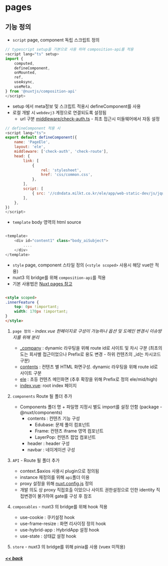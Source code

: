 # pages

## 기능 정의

- `script` page, component 독립 스크립트 정의
```javascript
// typescript setup을 기본으로 사용 하며 composition-api를 적용
<script lang="ts" setup>
import {
	computed,
	defineComponent,
	onMounted,
	ref,
	useAsync,
	useMeta,
} from '@nuxtjs/composition-api'
</script>

```

- setup 에서 meta정보 및 스크립트 적용시  defineComponent를 사용
- 로컬 개발 시 `webdevj3` 계정으로 연결되도록 설정됨
    - url 구분 [middleware/check-auth.ts](../middleware/check-auth.ts) - 최초 접근시 미들웨어에서 자동 설정
```javascript
// defineComponent 적용 시
<script lang="ts">
export default defineComponent({
	name: 'PageEle',
	layout: 'ele',
	middleware: ['check-auth', 'check-route'],
	head: {
		link: [
			{
				rel: 'stylesheet',
				href: 'css/common.css',
			},
		],
		script: [
			{ src: '//cdndata.milkt.co.kr/ele/app/web-static-dev/js/jquery-1.7.min.js' },
		],
	},
})
</script>

```
- `template` body 영역의 html source
```javascript

<template>
	<div id="content1" class="body_aiSubject">
        ....
    </div>
</template>

```
- `style` page, component 스타일 정의 (`<style scoped>` 사용시 해당 vue만 적용)
- nuxt3 의 bridge를 위해 `composition-api`를 적용
- 기본 사용법은 [Nuxt pages 참고](https://v2.nuxt.com/docs/directory-structure/pages)

```html

<style scoped>
.innerFeature {
	top: 0px !important;
	width: 170px !important;
}
</style>

```

1. `page 정의` - *index.vue 한페이지로 구성이 가능하나 옵션 및 도메인 변경시 이슈방지를 위해 분리*
    - [_company](./_company/_id.vue) : dynamic 라우팅을 위해 route id로 사이트 및 차시 구분 (최초의도는 회사별 접근이었으나 Prefix로 용도 변경 - 하위 컨텐츠의 _id는 차시코드 구분)
    - [contents](./contents/_id.vue) : 컨텐츠 별 HTML 화면구성. dynamic 라우팅을 위해 route id로 사이트 구분
    - [ele](./ele/index.vue) : 초등 컨텐츠 메인화면 (추후 확장을 위해 Prefix로 정의 ele/mid/high)
    - [index.vue](./index.vue): root index 페이지
    
2. `components` Route 될 폴더 추가
    - Components 폴더 명 + 파일명 지정시 별도 import를 설정 안함 (package - @nuxt/components)
        - contents : 컨텐츠 기능 구성
            - Edubase: 문제 풀이 컴포넌트
            - Frame: 컨텐츠 iframe 영역 컴포넌트
            - LayerPop: 컨텐츠 팝업 컴포넌트
        - header : header 구성
        - navbar : 네이게이션 구성
3. `API` - Route 될 폴더 추가
    - context.$axios 사용시 plugin으로 정의됨
    - instance 재정의를 위해 `api`폴더 이용
    - proxy 설정을 위해 [nuxt.config.js](../nuxt.config.js) 정의
    - 개발 의도 상 proxy 직접호출 이었으나 사이트 권한설정으로 인한 identity 직접변경이 불가하여 gate를 구성 후 참조
4. `composables` - nuxt3 의 bridge를 위해 hook 적용
    - use-cookie : 쿠키설정 hook
    - use-frame-resize : 화면 리사이징 정의 hook
    - use-hybrid-app : HybridApp 설정 hook
    - use-state : 상태값 설정 hook
5. `store` - nuxt3 의 bridge를 위해 pinia를 사용 (vuex 미적용)

##### [<< back](../README.md)